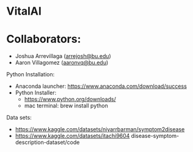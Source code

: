 # VitalAI

# Collaborators: 
* Joshua Arrevillaga (arrejosh@bu.edu)
* Aaron Villagomez (aaronvq@bu.edu)

Python Installation:
  * Anaconda launcher: https://www.anaconda.com/download/success
  * Python Installer:
    * https://www.python.org/downloads/
    * mac terminal: brew install python
   
Data sets: 
  * https://www.kaggle.com/datasets/niyarrbarman/symptom2disease
  * https://www.kaggle.com/datasets/itachi9604 disease-symptom-description-dataset/code
  
